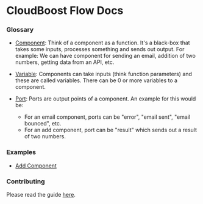 # CloudBoost Flow Docs

### Glossary

- [Component](./Component): Think of a component as a function. It's a black-box that takes some inputs, processes something and sends out output. For example: We can have component for sending an email, addition of two numbers, getting data from an API, etc. 

- [Variable](./Variable): Components can take inputs (think function parameters) and these are called variables. There can be 0 or more variables to a component.

- [Port](./Port): Ports are output points of a component. An example for this would be: 
    - For an email component, ports can be "error", "email sent", "email bounced", etc. 
    - For an add component, port can be "result" which sends out a result of two numbers. 


### Examples

- [Add Component](./examples/add.js)

### Contributing

Please read the guide [here](./contributing).




